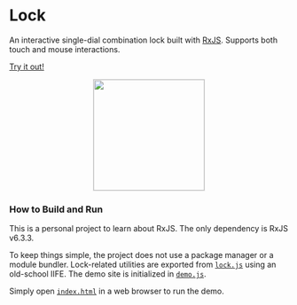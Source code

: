 # Lock

An interactive single-dial combination lock built with [RxJS](https://rxjs-dev.firebaseapp.com/). Supports both touch and mouse interactions.

[Try it out!](http://lock.tim-phillips.com)

<p align="center">
  <img width="200" src="https://user-images.githubusercontent.com/2653039/65378721-64825d80-dcb4-11e9-81a9-c3857fff811b.gif" style="max-width: 100%; border: 1px solid #d9d9d9">
</p>

### How to Build and Run

This is a personal project to learn about RxJS. The only dependency is RxJS v6.3.3.

To keep things simple, the project does not use a package manager or a module bundler. Lock-related utilities are exported from [`lock.js`](https://github.com/timphillips/lock/blob/master/lock.js) using an old-school IIFE. The demo site is initialized in [`demo.js`](https://github.com/timphillips/lock/blob/master/demo.js).

Simply open [`index.html`](https://github.com/timphillips/lock/blob/master/index.html) in a web browser to run the demo.
